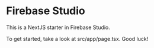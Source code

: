 # Firebase Studio

This is a NextJS starter in Firebase Studio.

To get started, take a look at src/app/page.tsx.
Good luck!
